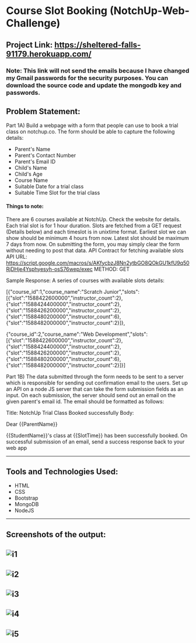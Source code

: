 # Course Slot Booking (NotchUp-Web-Challenge)
## Project Link: https://sheltered-falls-91179.herokuapp.com/

### Note: This link will not send the emails because I have changed my Gmail passwords for the security purposes. You can download the source code and update the mongodb key and passwords.

## Problem Statement:
Part 1A) Build a webpage with a form that people can use to book a trial class on notchup.co. The form should be able to capture the following details:
* Parent's Name
* Parent's Contact Number
* Parent's Email ID
* Child's Name
* Child's Age
* Course Name
* Suitable Date for a trial class
* Suitable Time Slot for the trial class

#### Things to note:
There are 6 courses available at NotchUp. Check the website for details. Each trial slot is for 1 hour duration.
Slots are fetched from a GET request (Details below) and each timeslot is in unixtime format.
Earliest slot we can show should be minimum 4 hours from now.
Latest slot should be maximum 7 days from now.
On submitting the form, you may simply clear the form without needing to post that data.
API Contract for fetching available slots
API URL: https://script.google.com/macros/s/AKfycbzJ8Nn2ytbGO8QOkGU1kfU9q50RjDHje4Ysphyesyh-osS76wep/exec
METHOD: GET

Sample Response:
A series of courses with available slots details:

[{"course_id":1,"course_name":"Scratch Junior","slots":[{"slot":"1588422600000","instructor_count":2},{"slot":"1588424400000","instructor_count":2},{"slot":"1588426200000","instructor_count":2},{"slot":"1588480200000","instructor_count":6},{"slot":"1588482000000","instructor_count":2}]},

{"course_id":2,"course_name":"Web Development","slots":[{"slot":"1588422600000","instructor_count":2},{"slot":"1588424400000","instructor_count":2},{"slot":"1588426200000","instructor_count":2},{"slot":"1588480200000","instructor_count":6},{"slot":"1588482000000","instructor_count":2}]}]

 

Part 1B) The data submitted through the form needs to be sent to a server which is responsible for sending out confirmation email to the users.
Set up an API on a node JS server that can take the form submission fields as an input.
On each submission, the server should send out an email on the given parent's email id.
The email should be formatted as follows:

Title: NotchUp Trial Class Booked successfully
Body:

Dear {{ParentName}}

{{StudentName}}'s class at {{SlotTime}} has been successfully booked.
On successful submission of an email, send a success response back to your web app



---
## Tools and Technologies Used: 
* HTML
* CSS
* Bootstrap
* MongoDB
* NodeJS
---

## Screenshots of the output:
![i1](https://user-images.githubusercontent.com/48095368/111901591-2a3b7d00-8a5f-11eb-91c9-e75d71f64046.png)
---
![i2](https://user-images.githubusercontent.com/48095368/111901595-30c9f480-8a5f-11eb-8f0e-d2a25e244bc9.png)
---
![i3](https://user-images.githubusercontent.com/48095368/111901599-36273f00-8a5f-11eb-9eaf-68d2b102c9f8.png)
---
![i4](https://user-images.githubusercontent.com/48095368/111901605-3aebf300-8a5f-11eb-8a96-7ffe7f79e368.png)
---
![i5](https://user-images.githubusercontent.com/48095368/111901608-3fb0a700-8a5f-11eb-98ee-0f0f12f117cc.png)
---
